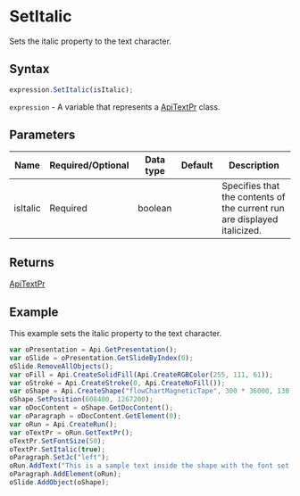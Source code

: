 # SetItalic

Sets the italic property to the text character.

## Syntax

```javascript
expression.SetItalic(isItalic);
```

`expression` - A variable that represents a [ApiTextPr](../ApiTextPr.md) class.

## Parameters

| **Name** | **Required/Optional** | **Data type** | **Default** | **Description** |
| ------------- | ------------- | ------------- | ------------- | ------------- |
| isItalic | Required | boolean |  | Specifies that the contents of the current run are displayed italicized. |

## Returns

[ApiTextPr](../../ApiTextPr/ApiTextPr.md)

## Example

This example sets the italic property to the text character.

```javascript
var oPresentation = Api.GetPresentation();
var oSlide = oPresentation.GetSlideByIndex(0);
oSlide.RemoveAllObjects();
var oFill = Api.CreateSolidFill(Api.CreateRGBColor(255, 111, 61));
var oStroke = Api.CreateStroke(0, Api.CreateNoFill());
var oShape = Api.CreateShape("flowChartMagneticTape", 300 * 36000, 130 * 36000, oFill, oStroke);
oShape.SetPosition(608400, 1267200);
var oDocContent = oShape.GetDocContent();
var oParagraph = oDocContent.GetElement(0);
var oRun = Api.CreateRun();
var oTextPr = oRun.GetTextPr();
oTextPr.SetFontSize(50);
oTextPr.SetItalic(true);
oParagraph.SetJc("left");
oRun.AddText("This is a sample text inside the shape with the font set to italicized letters using the text properties.");
oParagraph.AddElement(oRun);
oSlide.AddObject(oShape);
```
